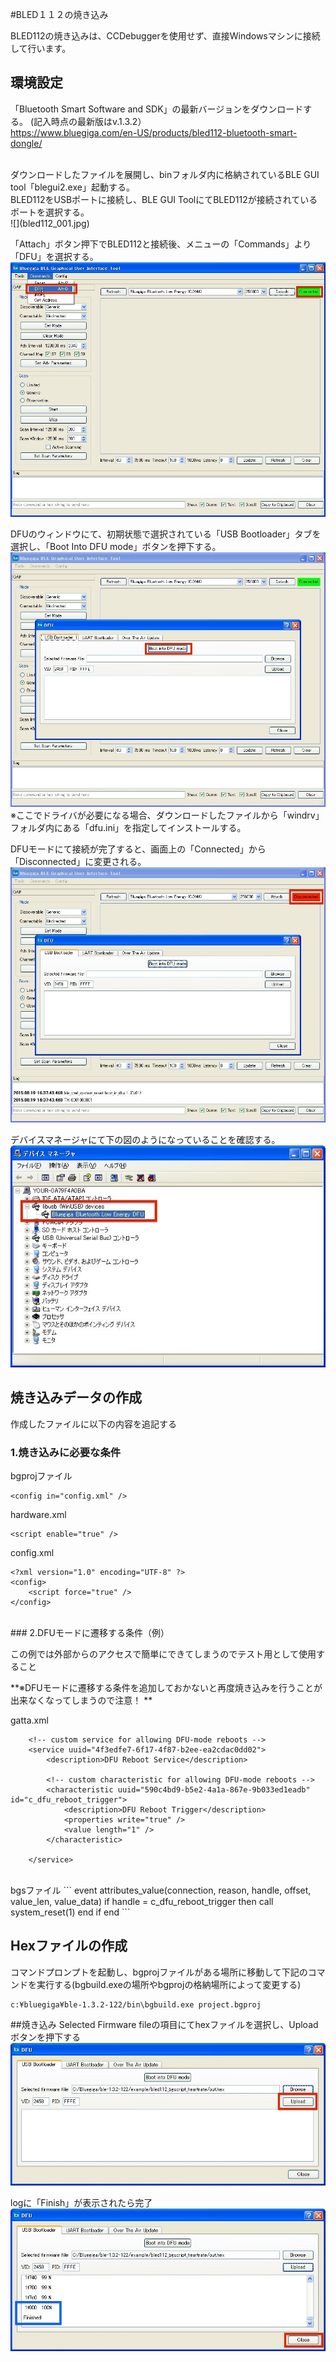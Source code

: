 #BLED１１２の焼き込み

BLED112の焼き込みは、CCDebuggerを使用せず、直接Windowsマシンに接続して行います。


## 環境設定

「Bluetooth Smart Software and SDK」の最新バージョンをダウンロードする。
(記入時点の最新版はv.1.3.2）
<br>
https://www.bluegiga.com/en-US/products/bled112-bluetooth-smart-dongle/

<br>
ダウンロードしたファイルを展開し、binフォルダ内に格納されているBLE GUI tool「blegui2.exe」起動する。
<br>
BLED112をUSBポートに接続し、BLE GUI ToolにてBLED112が接続されているポートを選択する。
<br>
![](bled112_001.jpg)

「Attach」ボタン押下でBLED112と接続後、メニューの「Commands」より「DFU」を選択する。
<br>
![](bled112_002.jpg)

DFUのウィンドウにて、初期状態で選択されている「USB Bootloader」タブを選択し、「Boot Into DFU mode」ボタンを押下する。
<br>
![](bled112_003.jpg)
<br>
※ここでドライバが必要になる場合、ダウンロードしたファイルから「windrv」フォルダ内にある「dfu.ini」を指定してインストールする。

DFUモードにて接続が完了すると、画面上の「Connected」から「Disconnected」に変更される。
![](bled112_004.jpg)

デバイスマネージャにて下の図のようになっていることを確認する。
![](bled112-005.jpg)

## 焼き込みデータの作成

作成したファイルに以下の内容を追記する


### 1.焼き込みに必要な条件


bgprojファイル
```
<config in="config.xml" />
```

hardware.xml
```
<script enable="true" />
```


config.xml
```
<?xml version="1.0" encoding="UTF-8" ?>
<config>
    <script force="true" />
</config>
```
<br>
### 2.DFUモードに遷移する条件（例）

この例では外部からのアクセスで簡単にできてしまうのでテスト用として使用すること

**※DFUモードに遷移する条件を追加しておかないと再度焼き込みを行うことが出来なくなってしまうので注意！
**

gatta.xml
```
    <!-- custom service for allowing DFU-mode reboots -->
    <service uuid="4f3edfe7-6f17-4f87-b2ee-ea2cdac0dd02">
        <description>DFU Reboot Service</description>
        
        <!-- custom characteristic for allowing DFU-mode reboots -->
        <characteristic uuid="590c4bd9-b5e2-4a1a-867e-9b033ed1eadb" id="c_dfu_reboot_trigger">
            <description>DFU Reboot Trigger</description>
            <properties write="true" />
            <value length="1" />
        </characteristic>
        
    </service>
```
<br>
bgsファイル
```
event attributes_value(connection, reason, handle, offset, value_len, value_data)
    if handle = c_dfu_reboot_trigger then
        call system_reset(1)
    end if
end
```


## Hexファイルの作成

コマンドプロンプトを起動し、bgprojファイルがある場所に移動して下記のコマンドを実行する(bgbuild.exeの場所やbgprojの格納場所によって変更する)
```
c:¥bluegiga¥ble-1.3.2-122/bin\bgbuild.exe project.bgproj
```

##焼き込み
Selected Firmware fileの項目にてhexファイルを選択し、Uploadボタンを押下する
<br>
![](bled112_006.jpg)

logに「Finish」が表示されたら完了
<br>
![](bled112_007.jpg)